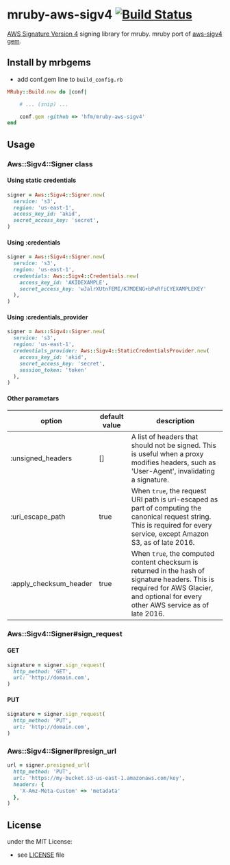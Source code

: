 # mruby-aws-sigv4   [![Build Status](https://travis-ci.org/hfm/mruby-aws-sigv4.svg?branch=master)](https://travis-ci.org/hfm/mruby-aws-sigv4)

[AWS Signature Version 4](https://docs.aws.amazon.com/general/latest/gr/signature-version-4.html) signing library for mruby. mruby port of [aws-sigv4 gem](https://rubygems.org/gems/aws-sigv4/).

## Install by mrbgems

- add conf.gem line to `build_config.rb`

```ruby
MRuby::Build.new do |conf|

    # ... (snip) ...

    conf.gem :github => 'hfm/mruby-aws-sigv4'
end
```

## Usage

### Aws::Sigv4::Signer class

#### Using static credentials

```ruby
signer = Aws::Sigv4::Signer.new(
  service: 's3',
  region: 'us-east-1',
  access_key_id: 'akid',
  secret_access_key: 'secret',
)
```

#### Using :credentials

```ruby
signer = Aws::Sigv4::Signer.new(
  service: 's3',
  region: 'us-east-1',
  credentials: Aws::Sigv4::Credentials.new(
    access_key_id: 'AKIDEXAMPLE',
    secret_access_key: 'wJalrXUtnFEMI/K7MDENG+bPxRfiCYEXAMPLEKEY'
  ),
)
```

#### Using :credentials_provider

```ruby
signer = Aws::Sigv4::Signer.new(
  service: 's3',
  region: 'us-east-1',
  credentials_provider: Aws::Sigv4::StaticCredentialsProvider.new(
    access_key_id: 'akid',
    secret_access_key: 'secret',
    session_token: 'token'
  ),
)
```

#### Other parametars

option | default value | description
---|---|---
:unsigned\_headers | [] | A list of headers that should not be signed. This is useful when a proxy modifies headers, such as 'User-Agent', invalidating a signature.
:uri\_escape\_path | true | When `true`, the request URI path is uri-escaped as part of computing the canonical request string. This is required for every service, except Amazon S3, as of late 2016.
:apply\_checksum\_header | true | When `true`, the computed content checksum is returned in the hash of signature headers. This is required for AWS Glacier, and optional for every other AWS service as of late 2016.

### Aws::Sigv4::Signer#sign\_request

#### GET

```ruby
signature = signer.sign_request(
  http_method: 'GET',
  url: 'http://domain.com',
)
```

#### PUT

```ruby
signature = signer.sign_request(
  http_method: 'PUT',
  url: 'http://domain.com',
)
```

### Aws::Sigv4::Signer#presign\_url

```ruby
url = signer.presigned_url(
  http_method: 'PUT',
  url: 'https://my-bucket.s3-us-east-1.amazonaws.com/key',
  headers: {
    'X-Amz-Meta-Custom' => 'metadata'
  },
)
```

## License

under the MIT License:
- see [LICENSE](./LICENSE) file
